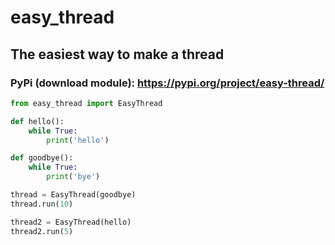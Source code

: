 # easy_thread
## The easiest way to make a thread

### PyPi (download module): https://pypi.org/project/easy-thread/



```py
from easy_thread import EasyThread

def hello():
	while True:
		print('hello')

def goodbye():
	while True:
		print('bye')

thread = EasyThread(goodbye)
thread.run(10)

thread2 = EasyThread(hello)
thread2.run(5)
```

